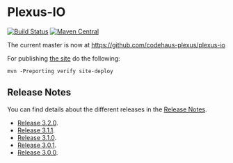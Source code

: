 Plexus-IO
=========

[![Build Status](https://travis-ci.org/codehaus-plexus/plexus-io.svg?branch=master)](https://travis-ci.org/codehaus-plexus/plexus-io)
[![Maven Central](https://img.shields.io/maven-central/v/org.codehaus.plexus/plexus-io.svg?label=Maven%20Central)](http://search.maven.org/#search%7Cga%7C1%7Cg%3A%22org.codehaus.plexus%22%20a%3A%plexus-io%22)

The current master is now at https://github.com/codehaus-plexus/plexus-io

For publishing [the site](https://codehaus-plexus.github.io/plexus-io/) do the following:

```
mvn -Preporting verify site-deploy
```

## Release Notes

You can find details about the different releases in the
[Release Notes](https://github.com/codehaus-plexus/plexus-io/blob/master/ReleaseNotes.md).

 * [Release 3.2.0](https://github.com/codehaus-plexus/plexus-io/blob/master/ReleaseNotes.md#plexus-io-320).
 * [Release 3.1.1](https://github.com/codehaus-plexus/plexus-io/blob/master/ReleaseNotes.md#plexus-io-311).
 * [Release 3.1.0](https://github.com/codehaus-plexus/plexus-io/blob/master/ReleaseNotes.md#plexus-io-310).
 * [Release 3.0.1](https://github.com/codehaus-plexus/plexus-io/blob/master/ReleaseNotes.md#plexus-io-301).
 * [Release 3.0.0](https://github.com/codehaus-plexus/plexus-io/blob/master/ReleaseNotes.md#plexus-io-300).
